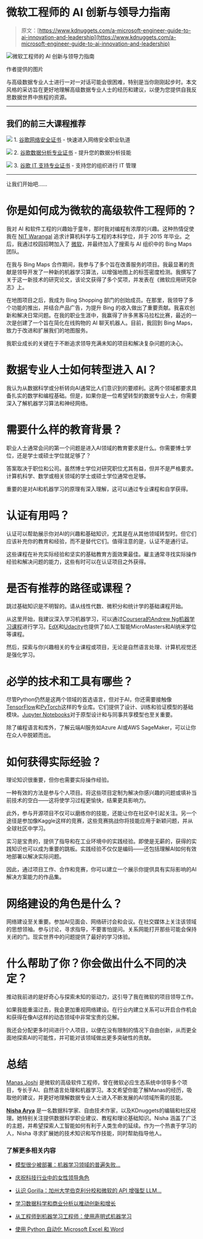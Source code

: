 # 微软工程师的 AI 创新与领导力指南

> 原文：[https://www.kdnuggets.com/a-microsoft-engineer-guide-to-ai-innovation-and-leadership](https://www.kdnuggets.com/a-microsoft-engineer-guide-to-ai-innovation-and-leadership)

![微软工程师的 AI 创新与领导力指南](../Images/5ede608d0bee9fe7bc4207acdf6b94c8.png)

作者提供的图片

与高级数据专业人士进行一对一对话可能会很困难，特别是当你刚刚起步时。本文风格的采访旨在更好地理解高级数据专业人士的经历和建议，以便为您提供自我反思数据世界中旅程的资源。

* * *

## 我们的前三大课程推荐

![](../Images/0244c01ba9267c002ef39d4907e0b8fb.png) 1\. [谷歌网络安全证书](https://www.kdnuggets.com/google-cybersecurity) - 快速进入网络安全职业轨道

![](../Images/e225c49c3c91745821c8c0368bf04711.png) 2\. [谷歌数据分析专业证书](https://www.kdnuggets.com/google-data-analytics) - 提升您的数据分析技能

![](../Images/0244c01ba9267c002ef39d4907e0b8fb.png) 3\. [谷歌 IT 支持专业证书](https://www.kdnuggets.com/google-itsupport) - 支持您的组织进行 IT 管理

* * *

让我们开始吧……

# 你是如何成为微软的高级软件工程师的？

我对 AI 和软件工程的兴趣始于童年，那时我对编程有浓厚的兴趣。这种热情促使我在 [NIT Warangal](https://www.nitw.ac.in/) 追求计算机科学与工程的本科学位，并于 2015 年毕业。之后，我通过校园招聘加入了 [微软](http://www.microsoft.com)，并最终加入了搜索与 AI 组织中的 Bing Maps 团队。

在我与 Bing Maps 合作期间，我参与了多个旨在改善服务的项目。我最显著的贡献是领导开发了一种新的机器学习算法，以增强地图上的标签密度检测。我撰写了关于这一新技术的研究论文，该论文获得了多个奖项，并发表在《微软应用研究杂志》上。

在地图项目之后，我成为 Bing Shopping 部门的创始成员。在那里，我领导了多个功能的推出，并结合产品广告，为提升 Bing 的收入做出了重要贡献。我喜欢创新和解决日常问题。在我的职业生涯中，我赢得了许多黑客马拉松比赛，最近的一次是创建了一个旨在简化在线购物的 AI 聊天机器人。目前，我回到 Bing Maps，致力于改进和扩展我们的地图服务。

我职业成长的关键在于不断追求领导充满未知的项目和解决复杂问题的决心。

# 数据专业人士如何转型进入 AI？

我认为从数据科学或分析转向AI通常比人们意识到的要顺利。这两个领域都要求具备扎实的数学和编程基础。但是，如果你是一位希望转型的数据专业人士，你需要深入了解机器学习算法和神经网络。

# 需要什么样的教育背景？

职业人士通常会问的第一个问题是进入AI领域的教育要求是什么。你需要博士学位，还是学士或硕士学位就足够了？

答案取决于职位和公司。虽然博士学位对研究职位尤其有益，但并不是严格要求。计算机科学、数学或相关领域的学士或硕士学位通常也足够。

重要的是对AI和机器学习的原理有深入理解，这可以通过专业课程和自学获得。

# 认证有用吗？

认证可以帮助展示你对AI的兴趣和基础知识，尤其是在从其他领域转型时。但它们应该补充你的教育和经验，而不是替代它们。值得注意的是，认证不是通行证。

这些课程在补充实际经验和坚实的基础教育方面效果最佳。雇主通常寻找实际操作经验和解决问题的能力，这些有时可以在认证项目之外获得。

# 是否有推荐的路径或课程？

跳过基础知识是不明智的。请从线性代数、微积分和统计学的基础课程开始。

从这里开始，我建议深入学习机器学习，可以通过[Coursera的Andrew Ng机器学习课程](https://www.coursera.org/collections/machine-learning)进行学习。[EdX](https://www.edx.org/)和[Udacity](https://www.udacity.com/)也提供了如人工智能MicroMasters和AI纳米学位等课程。

然后，探索与你兴趣相关的专业课程或项目，无论是自然语言处理、计算机视觉还是强化学习。

# 必学的技术和工具有哪些？

尽管Python仍然是这两个领域的首选语言，但对于AI，你还需要接触像[TensorFlow](https://www.tensorflow.org/)和[PyTorch](https://pytorch.org/)这样的专业库。它们提供了设计、训练和验证模型的基础模块。[Jupyter Notebooks](https://jupyter.org/)对于原型设计和与同事共享模型也至关重要。

除了编程语言和库外，了解云端AI服务如Azure AI或AWS SageMaker，可以让你在众人中脱颖而出。

# 如何获得实际经验？

理论知识很重要，但你也需要实际操作经验。

一种有效的方法是参与个人项目。将这些项目定制为解决你感兴趣的问题或填补当前技术的空白——这将使学习过程更愉快，结果更具影响力。

此外，参与开源项目不仅可以磨练你的技能，还能让你在社区中引起关注。另一个途径是参加像Kaggle这样的竞赛，这些竞赛挑战你将技能应用于新颖问题，并从全球社区中学习。

实习是宝贵的，提供了指导和在工业环境中的实践经验。即使是无薪的，获得的实践知识也可以成为重要的跳板。实践经验不仅仅是编码——还包括理解AI如何有效地部署以解决实际问题。

因此，通过项目工作、合作和竞赛，你可以建立一个展示你提供具有实际影响的AI解决方案能力的作品集。

# 网络建设的角色是什么？

网络建设至关重要。参加AI见面会、网络研讨会和会议。在社交媒体上关注该领域的思想领袖。参与讨论，寻求指导，不要害怕提问。关系网能打开那些可能会保持关闭的门。现实世界中的问题提供了最好的学习体验。

# 什么帮助了你？你会做出什么不同的决定？

推动我前进的是好奇心与探索未知的驱动力，这引导了我在微软的项目领导工作。

如果我能重温过去，我会更加重视网络建设。在行业内建立关系可以开启合作机会和获得在像AI这样的动态领域中非常宝贵的见解。

我还会分配更多时间进行个人项目，以便在没有限制的情况下自由创新，从而更全面地探索AI的可能性，并可能对该领域做出更多突破性的贡献。

# 总结

[Manas Joshi](https://www.linkedin.com/in/majos/) 是微软的高级软件工程师，曾在微软必应生态系统中领导多个项目，专长于AI、自然语言处理和机器学习。本文希望你能了解Manas的经历，吸取他的建议，并更好地理解数据专业人士进入不断发展的AI领域所需的技能。

[](https://www.linkedin.com/in/nisha-arya-ahmed/)****[Nisha Arya](https://www.linkedin.com/in/nisha-arya-ahmed/)**** 是一名数据科学家、自由技术作家，以及KDnuggets的编辑和社区经理。她特别关注提供数据科学职业建议、教程和理论基础知识。Nisha 涵盖了广泛的主题，并希望探索人工智能如何有利于人类生命的延续。作为一个热衷于学习的人，Nisha 寻求扩展她的技术知识和写作技能，同时帮助指导他人。

### 了解更多相关内容

+   [模型很少被部署：机器学习领域的普遍失败…](https://www.kdnuggets.com/2022/01/models-rarely-deployed-industrywide-failure-machine-learning-leadership.html)

+   [庆祝科技行业中的女性领导角色](https://www.kdnuggets.com/2022/07/celebrating-women-leadership-roles-tech-industry.html)

+   [认识 Gorilla：加州大学伯克利分校和微软的 API 增强型 LLM…](https://www.kdnuggets.com/2023/06/meet-gorilla-uc-berkeley-microsoft-apiaugmented-llm-outperforms-gpt4-chatgpt-claude.html)

+   [学习数据科学和商业分析以推动创新和增长](https://www.kdnuggets.com/2023/08/learn-data-science-business-analytics-drive-innovation-growth.html)

+   [从工程师到机器学习工程师：使用声明式机器学习](https://www.kdnuggets.com/2023/05/predibase-go-engineer-ml-engineer-declarative-ml.html)

+   [使用 Python 自动化 Microsoft Excel 和 Word](https://www.kdnuggets.com/2021/08/automate-microsoft-excel-word-python.html)

